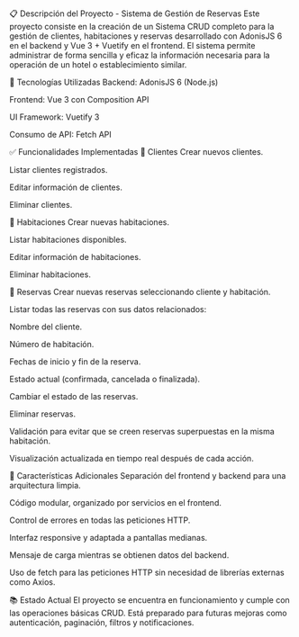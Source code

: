 📋 Descripción del Proyecto - Sistema de Gestión de Reservas
Este proyecto consiste en la creación de un Sistema CRUD completo para la gestión de clientes, habitaciones y reservas desarrollado con AdonisJS 6 en el backend y Vue 3 + Vuetify en el frontend.
El sistema permite administrar de forma sencilla y eficaz la información necesaria para la operación de un hotel o establecimiento similar.

🔧 Tecnologías Utilizadas
Backend: AdonisJS 6 (Node.js)

Frontend: Vue 3 con Composition API

UI Framework: Vuetify 3

Consumo de API: Fetch API

✅ Funcionalidades Implementadas
📂 Clientes
Crear nuevos clientes.

Listar clientes registrados.

Editar información de clientes.

Eliminar clientes.

🏨 Habitaciones
Crear nuevas habitaciones.

Listar habitaciones disponibles.

Editar información de habitaciones.

Eliminar habitaciones.

📅 Reservas
Crear nuevas reservas seleccionando cliente y habitación.

Listar todas las reservas con sus datos relacionados:

Nombre del cliente.

Número de habitación.

Fechas de inicio y fin de la reserva.

Estado actual (confirmada, cancelada o finalizada).

Cambiar el estado de las reservas.

Eliminar reservas.

Validación para evitar que se creen reservas superpuestas en la misma habitación.

Visualización actualizada en tiempo real después de cada acción.

🚀 Características Adicionales
Separación del frontend y backend para una arquitectura limpia.

Código modular, organizado por servicios en el frontend.

Control de errores en todas las peticiones HTTP.

Interfaz responsive y adaptada a pantallas medianas.

Mensaje de carga mientras se obtienen datos del backend.

Uso de fetch para las peticiones HTTP sin necesidad de librerías externas como Axios.

📚 Estado Actual
El proyecto se encuentra en funcionamiento y cumple con las operaciones básicas CRUD.
Está preparado para futuras mejoras como autenticación, paginación, filtros y notificaciones.

